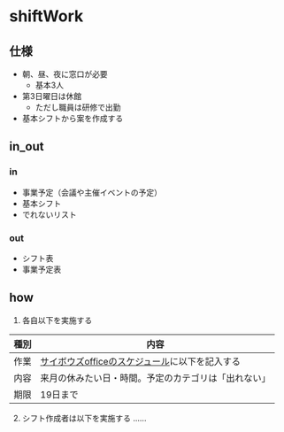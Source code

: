 # shiftWork

## 仕様
- 朝、昼、夜に窓口が必要
    - 基本3人
- 第3日曜日は休館
    - ただし職員は研修で出勤
- 基本シフトから案を作成する

## in_out
### in
- 事業予定（会議や主催イベントの予定）
- 基本シフト
- でれないリスト

### out
- シフト表
- 事業予定表

## how
1. 各自以下を実施する

| 種別 | 内容 |
| -------- | -------- |
|作業|[サイボウズofficeのスケジュール](https://npo-seeds.cybozu.com/o/ag.cgi?page=ScheduleIndex)に以下を記入する|
|内容|来月の休みたい日・時間。予定のカテゴリは「出れない」|
|期限|19日まで|

2. シフト作成者は以下を実施する
......
